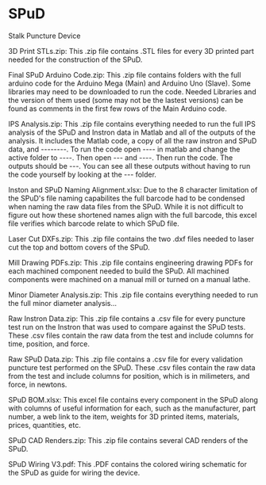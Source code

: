 # SPuD
Stalk Puncture Device

3D Print STLs.zip: This .zip file contains .STL files for every 3D printed part needed for the construction of the SPuD. 

Final SPuD Arduino Code.zip: This .zip file contains folders with the full arduino code for the Arduino Mega (Main) and Arduino Uno (Slave). Some libraries may need to be downloaded to run the code. Needed Libraries and the version of them used (some may not be the lastest versions) can be found as comments in the first few rows of the Main Arduino code. 

IPS Analysis.zip: This .zip file contains everything needed to run the full IPS analysis of the SPuD and Instron data in Matlab and all of the outputs of the analysis. It includes the Matlab code, a copy of all the raw instron and SPuD data, and --------. To run the code open ---- in matlab and change the active folder to ----. Then open --- and ----. Then run the code. The outputs should be ---. You can see all these outputs without having to run the code yourself by looking at the --- folder.

Inston and SPuD Naming Alignment.xlsx: Due to the 8 character limitation of the SPuD's file naming capabilites the full barcode had to be condensed when naming the raw data files from the SPuD. While it is not difficult to figure out how these shortened names align with the full barcode, this excel file verifies which barcode relate to which SPuD file.

Laser Cut DXFs.zip: This .zip file contains the two .dxf files needed to laser cut the top and bottom covers of the SPuD. 

Mill Drawing PDFs.zip: This .zip file contains engineering drawing PDFs for each machined component needed to build the SPuD. All machined components were machined on a manual mill or turned on a manual lathe.  

Minor Diameter Analysis.zip: This .zip file contains everything needed to run the full minor diameter analysis...

Raw Instron Data.zip: This .zip file contains a .csv file for every puncture test run on the Instron that was used to compare against the SPuD tests. These .csv files contain the raw data from the test and include columns for time, position, and force.

Raw SPuD Data.zip: This .zip file contains a .csv file for every validation puncture test performed on the SPuD. These .csv files contain the raw data from the test and include columns for position, which is in milimeters, and force, in newtons.

SPuD BOM.xlsx: This excel file contains every component in the SPuD along with columns of useful information for each, such as the manufacturer, part number, a web link to the item, weights for 3D printed items, materials, prices, quantities, etc. 

SPuD CAD Renders.zip: This .zip file contains several CAD renders of the SPuD.

SPuD Wiring V3.pdf: This .PDF contains the colored wiring schematic for the SPuD as guide for wiring the device. 
